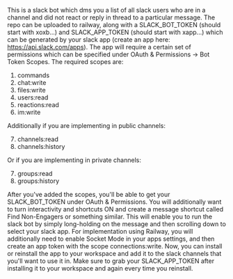 This is a slack bot which dms you a list of all slack users who are in a channel and did not react or reply in thread to a particular message. The repo can be uploaded to railway, along with a SLACK_BOT_TOKEN (should start with xoxb...) and SLACK_APP_TOKEN (should start with xapp...) which can be generated by your slack app (create an app here: https://api.slack.com/apps). The app will require a certain set of permissions which can be specified under OAuth & Permissions -> Bot Token Scopes. The required scopes are:
1. commands
2. chat:write
3. files:write
4. users:read
5. reactions:read
6. im:write

Additionally if you are implementing in public channels:

7. channels:read
8. channels:history

Or if you are implementing in private channels:

7. groups:read
8. groups:history

After you've added the scopes, you'll be able to get your SLACK_BOT_TOKEN under OAuth & Permissions. You will additionally want to turn interactivity and shortcuts ON and create a message shortcut called Find Non-Engagers or something similar. This will enable you to run the slack bot by simply long-holding on the message and then scrolling down to select your slack app. For implementation using Railway, you will additionally need to enable Socket Mode in your apps settings, and then create an app token with the scope connections:write. Now, you can install or reinstall the app to your workspace and add it to the slack channels that you'll want to use it in. Make sure to grab your SLACK_APP_TOKEN after installing it to your workspace and again every time you reinstall.

